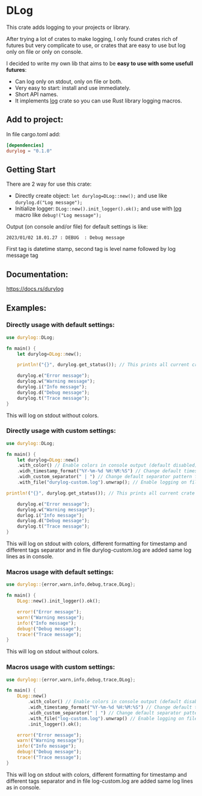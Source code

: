  # DLog
 
 This crate adds logging to your projects or library.
 
 After trying a lot of crates to make logging, I only found crates rich of futures but very complicate to use,
 or crates that are easy to use but log only on file or only on console.
 
 I decided to write my own lib that aims to be **easy to use with some usefull futures**:
 * Can log only on stdout, only on file or both.
 * Very easy to start: install and use immediately.
 * Short API names.
 * It implements [log](https://crates.io/crates/log) crate so you can use Rust library logging macros.
 
 ## Add to project:
 In file cargo.toml add:
 ```toml
 [dependencies]
 durylog = "0.1.0"
 ```
 ## Getting Start
 There are 2 way for use this crate:
 * Directly create object: ```let durylog=DLog::new();``` and use like ```durylog.d("Log message");```
 * Initialize logger: ```DLog::new().init_logger().ok();``` and use with [log](https://crates.io/crates/log) macro like ```debug!("Log message");```
 
 Output (on console and/or file) for default settings is like:
 ```
 2023/01/02 18.01.27 : DEBUG  : Debug message
 ```
 First tag is datetime stamp, second tag is level name followed by log message tag
 ## Documentation:
 https://docs.rs/durylog
 ## Examples:
 ### Directly usage with default settings:
 ```rust
 use durylog::DLog;
 
 fn main() {
     let durylog=DLog::new();
 
     println!("{}", durylog.get_status()); // This prints all current crate settings (in this case are defaults)
 
     durylog.e("Error message");
     durylog.w("Warning message");
     durylog.i("Info message");
     durylog.d("Debug message");
     durylog.t("Trace message");
 }
 ```
 This will log on stdout without colors.
 
 ### Directly usage with custom settings:
 ```rust
 use durylog::DLog;
 
 fn main() {
     let durylog=DLog::new()
     .with_color() // Enable colors in console output (default disabled)
     .widh_timestamp_format("%Y-%m-%d %H:%M:%S") // Change default timestamp
     .widh_custom_separator(" | ") // Change default separator pattern for items
     .with_file("durylog-custom.log").unwrap(); // Enable logging on file (default disable)
 
 println!("{}", durylog.get_status()); // This prints all current crate settings (in this case there are custom)
 
     durylog.e("Error message");
     durylog.w("Warning message");
     durlog.i("Info message");
     durylog.d("Debug message");
     durylog.t("Trace message");
 }
 ```
 This will log on stdout with colors, different formatting for timestamp and different tags separator and in file durylog-custom.log are added same log lines as in console.
 
 ### Macros usage with default settings:
 ```rust
 use durylog::{error,warn,info,debug,trace,DLog};
 
 fn main() {
     DLog::new().init_logger().ok();
 
     error!("Error message");
     warn!("Warning message");
     info!("Info message");
     debug!("Debug message");
     trace!("Trace message");
 }
 ```
 This will log on stdout without colors.
 
 ### Macros usage with custom settings:
 ```rust
 use durylog::{error,warn,info,debug,trace,DLog};
 
 fn main() {
     DLog::new()
         .with_color() // Enable colors in console output (default disabled)
         .widh_timestamp_format("%Y-%m-%d %H:%M:%S") // Change default timestamp
         .widh_custom_separator(" | ") // Change default separator pattern for items
         .with_file("log-custom.log").unwrap() // Enable logging on file (default disable)
         .init_logger().ok();
 
     error!("Error message");
     warn!("Warning message");
     info!("Info message");
     debug!("Debug message");
     trace!("Trace message");
 }
 ```
 This will log on stdout with colors, different formatting for timestamp and different tags separator and in file log-custom.log are added same log lines as in console.
 